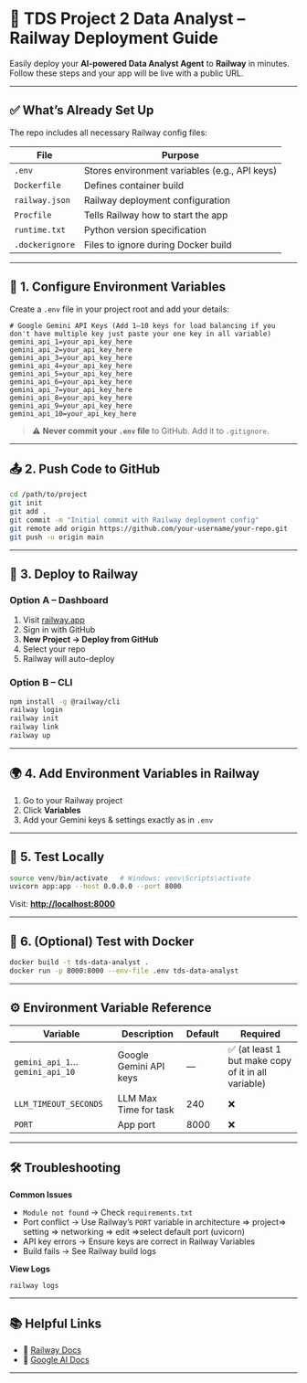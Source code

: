 
# 🚄 **TDS Project 2 Data Analyst – Railway Deployment Guide**

Easily deploy your **AI-powered Data Analyst Agent** to **Railway** in minutes.
Follow these steps and your app will be live with a public URL.

---

## ✅ **What’s Already Set Up**

The repo includes all necessary Railway config files:

| File            | Purpose                                       |
| --------------- | --------------------------------------------- |
| `.env`          | Stores environment variables (e.g., API keys) |
| `Dockerfile`    | Defines container build                       |
| `railway.json`  | Railway deployment configuration              |
| `Procfile`      | Tells Railway how to start the app            |
| `runtime.txt`   | Python version specification                  |
| `.dockerignore` | Files to ignore during Docker build           |

---

## 🔑 **1. Configure Environment Variables**

Create a `.env` file in your project root and add your details:

```env
# Google Gemini API Keys (Add 1–10 keys for load balancing if you don't have multiple key just paste your one key in all variable)
gemini_api_1=your_api_key_here
gemini_api_2=your_api_key_here
gemini_api_3=your_api_key_here
gemini_api_4=your_api_key_here
gemini_api_5=your_api_key_here
gemini_api_6=your_api_key_here
gemini_api_7=your_api_key_here
gemini_api_8=your_api_key_here
gemini_api_9=your_api_key_here
gemini_api_10=your_api_key_here

```

> ⚠ **Never commit your `.env` file** to GitHub. Add it to `.gitignore`.

---

## 📤 **2. Push Code to GitHub**

```bash
cd /path/to/project
git init
git add .
git commit -m "Initial commit with Railway deployment config"
git remote add origin https://github.com/your-username/your-repo.git
git push -u origin main
```

---

## 🚀 **3. Deploy to Railway**

### **Option A – Dashboard**

1. Visit [railway.app](https://railway.app)
2. Sign in with GitHub
3. **New Project → Deploy from GitHub**
4. Select your repo
5. Railway will auto-deploy

### **Option B – CLI**

```bash
npm install -g @railway/cli
railway login
railway init
railway link
railway up
```

---

## 🌍 **4. Add Environment Variables in Railway**

1. Go to your Railway project
2. Click **Variables**
3. Add your Gemini keys & settings exactly as in `.env`

---

## 🧪 **5. Test Locally**

```bash
source venv/bin/activate   # Windows: venv\Scripts\activate
uvicorn app:app --host 0.0.0.0 --port 8000
```

Visit: **[http://localhost:8000](http://localhost:8000)**

---

## 🐳 **6. (Optional) Test with Docker**

```bash
docker build -t tds-data-analyst .
docker run -p 8000:8000 --env-file .env tds-data-analyst
```

---

## ⚙ **Environment Variable Reference**

| Variable                       | Description            | Default          | Required       |
| ------------------------------ | ---------------------- | ---------------- | -------------- |
| `gemini_api_1`…`gemini_api_10` | Google Gemini API keys | —                | ✅ (at least 1 but make copy of it in all variable) |
| `LLM_TIMEOUT_SECONDS`          | LLM Max Time for task  | 240              | ❌              |
| `PORT`                         | App port               | 8000             | ❌              |

---

## 🛠 **Troubleshooting**

**Common Issues**

* `Module not found` → Check `requirements.txt`
* Port conflict → Use Railway’s `PORT` variable in architecture => project=> setting => networking => edit =>select default port (uvicorn)
* API key errors → Ensure keys are correct in Railway Variables
* Build fails → See Railway build logs

**View Logs**

```bash
railway logs
```

---

## 📚 **Helpful Links**

* 📖 [Railway Docs](https://docs.railway.app)
* 🤖 [Google AI Docs](https://ai.google.dev)

---

